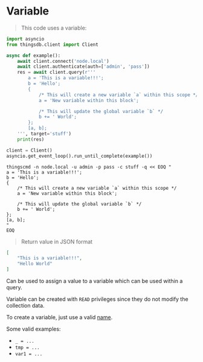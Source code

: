 # Variable

> This code uses a variable:

```python
import asyncio
from thingsdb.client import Client

async def example():
    await client.connect('node.local')
    await client.authenticate(auth=['admin', 'pass'])
    res = await client.query(r'''
        a = 'This is a variable!!!';
        b = 'Hello';
        {
            /* This will create a new variable `a` within this scope */
            a = 'New variable within this block';

            /* This will update the global variable `b` */
            b += ' World';
        };
        [a, b];
    ''', target='stuff')
    print(res)

client = Client()
asyncio.get_event_loop().run_until_complete(example())
```

```shell
thingscmd -n node.local -u admin -p pass -c stuff -q << EOQ "
a = 'This is a variable!!!';
b = 'Hello';
{
    /* This will create a new variable `a` within this scope */
    a = 'New variable within this block';

    /* This will update the global variable `b` */
    b += ' World';
};
[a, b];
"
EOQ
```

> Return value in JSON format

```json
[
    "This is a variable!!!",
    "Hello World"
]
```

Can be used to assign a value to a variable which can be used within a query.

Variable can be created with `READ` privileges since they do not modify
the collection data.

To create a variable, just use a valid [name](#names).

Some valid examples:

- `_ = ...`
- `tmp = ...`
- `var1 = ...`

